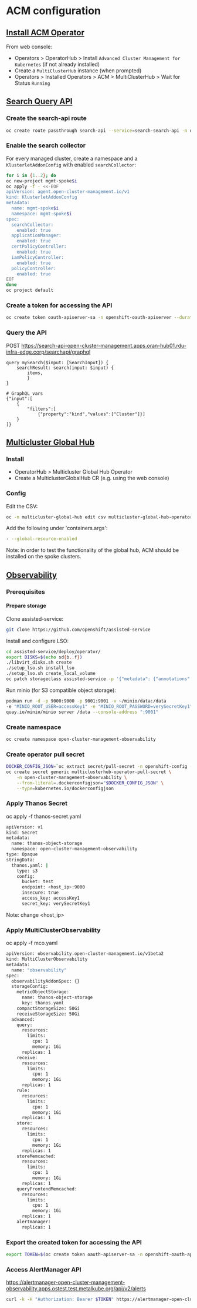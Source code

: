 # ACM configuration

## [Install ACM Operator](https://github.com/stolostron/multiclusterhub-operator)

From web console:

* Operators > OperatorHub > Install `Advanced Cluster Management for Kubernetes` (if not already installed)
* Create a `MultiClusterHub` instance (when prompted)
* Operators > Installed Operators > ACM > MultiClusterHub > Wait for Status `Running`

## [Search Query API](https://github.com/stolostron/search-v2-operator/wiki/Search-Query-API)

### Create the search-api route

```bash
oc create route passthrough search-api --service=search-search-api -n open-cluster-management
```

### Enable the search collector

For every managed cluster, create a namespace and a `KlusterletAddonConfig` with enabled `searchCollector`:

```bash
for i in {1..2}; do
oc new-project mgmt-spoke$i
oc apply -f - <<-EOF
apiVersion: agent.open-cluster-management.io/v1
kind: KlusterletAddonConfig
metadata:
  name: mgmt-spoke$i
  namespace: mgmt-spoke$i
spec:
  searchCollector:
    enabled: true
  applicationManager:
    enabled: true
  certPolicyController:
    enabled: true
  iamPolicyController:
    enabled: true
  policyController:
    enabled: true
EOF
done
oc project default
```

### Create a token for accessing the API

```bash
oc create token oauth-apiserver-sa -n openshift-oauth-apiserver --duration=8760h
```

### Query the API

POST <https://search-api-open-cluster-management.apps.oran-hub01.rdu-infra-edge.corp/searchapi/graphql>

```console
query mySearch($input: [SearchInput]) {
    searchResult: search(input: $input) {
        items,      
        }
}

# GraphQL vars
{"input":[
    {
        "filters":[
            {"property":"kind","values":["Cluster"]}]
    }
]}
```

## [Multicluster Global Hub](https://github.com/stolostron/multicluster-global-hub)

### Install

* OperatorHub > Multicluster Global Hub Operator
* Create a MulticlusterGlobalHub CR (e.g. using the web console)

### Config

Edit the CSV:

```bash
oc -n multicluster-global-hub edit csv multicluster-global-hub-operator.v1.1.0-dev
```

Add the following under 'containers.args':

```bash
- --global-resource-enabled
```

Note: in order to test the functionality of the global hub, ACM should be installed on the spoke clusters.

## [Observability](https://github.com/stolostron/multicluster-observability-operator)

### Prerequisites

#### Prepare storage

Clone assisted-service:

```bash
git clone https://github.com/openshift/assisted-service
```

Install and configure LSO:

```bash
cd assisted-service/deploy/operator/
export DISKS=$(echo sd{b..f})
./libvirt_disks.sh create
./setup_lso.sh install_lso
./setup_lso.sh create_local_volume
oc patch storageclass assisted-service -p '{"metadata": {"annotations": {"storageclass.kubernetes.io/is-default-class": "true"}}}'
```

Run minio (for S3 compatible object storage):

```bash
podman run -d -p 9000:9000 -p 9001:9001 -v ~/minio/data:/data
-e "MINIO_ROOT_USER=accessKey1" -e "MINIO_ROOT_PASSWORD=verySecretKey1"
quay.io/minio/minio server /data --console-address ":9001"
```

### Create namespace

```bash
oc create namespace open-cluster-management-observability
```

### Create operator pull secret

```bash
DOCKER_CONFIG_JSON=`oc extract secret/pull-secret -n openshift-config --to=-`
oc create secret generic multiclusterhub-operator-pull-secret \
    -n open-cluster-management-observability \
    --from-literal=.dockerconfigjson="$DOCKER_CONFIG_JSON" \
    --type=kubernetes.io/dockerconfigjson
```

### Apply Thanos Secret

oc apply -f thanos-secret.yaml

```bash
apiVersion: v1
kind: Secret
metadata:
  name: thanos-object-storage
  namespace: open-cluster-management-observability
type: Opaque
stringData:
  thanos.yaml: |
    type: s3
    config:
      bucket: test
      endpoint: <host_ip>:9000
      insecure: true
      access_key: accessKey1
      secret_key: verySecretKey1
```

Note: change <host_ip>

### Apply MultiClusterObservability

oc apply -f mco.yaml

```bash
apiVersion: observability.open-cluster-management.io/v1beta2
kind: MultiClusterObservability
metadata:
  name: "observability"
spec:
  observabilityAddonSpec: {}
  storageConfig:
    metricObjectStorage:
      name: thanos-object-storage
      key: thanos.yaml
    compactStorageSize: 50Gi
    receiveStorageSize: 50Gi
  advanced:
    query:
      resources:
        limits:
          cpu: 1
          memory: 1Gi
      replicas: 1
    receive:
      resources:
        limits:
          cpu: 1
          memory: 1Gi
      replicas: 1
    rule:
      resources:
        limits:
          cpu: 1
          memory: 1Gi
      replicas: 1
    store:
      resources:
        limits:
          cpu: 1
          memory: 1Gi
      replicas: 1
    storeMemcached:
      resources:
        limits:
          cpu: 1
          memory: 1Gi
      replicas: 1
    queryFrontendMemcached:
      resources:
        limits:
          cpu: 1
          memory: 1Gi
      replicas: 1
    alertmanager:
      replicas: 1
```

### Export the created token for accessing the API

```bash
export TOKEN=$(oc create token oauth-apiserver-sa -n openshift-oauth-apiserver --duration=8760h)
```

### Access AlertManager API

<https://alertmanager-open-cluster-management-observability.apps.ostest.test.metalkube.org/api/v2/alerts>

```bash
curl -k -H "Authorization: Bearer $TOKEN" https://alertmanager-open-cluster-management-observability.apps.ostest.test.metalkube.org/api/v2/alerts | jq
```
